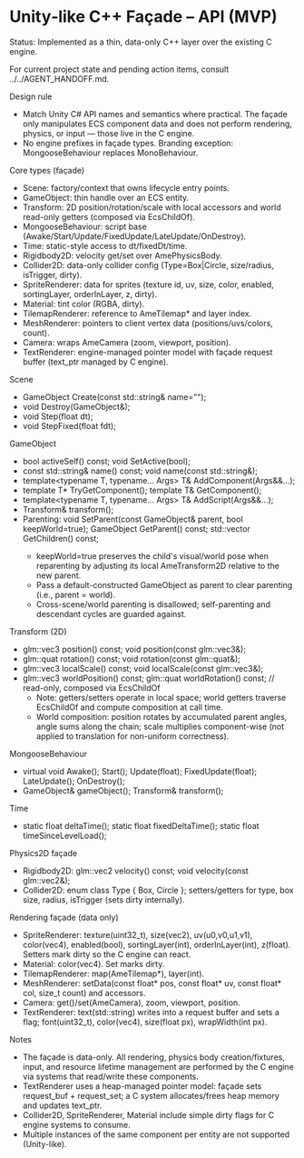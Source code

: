 # Unity‑like C++ Façade – API (MVP)

Status: Implemented as a thin, data-only C++ layer over the existing C engine.

For current project state and pending action items, consult ../../AGENT_HANDOFF.md.

Design rule
- Match Unity C# API names and semantics where practical. The façade only manipulates ECS component data and does not perform rendering, physics, or input — those live in the C engine.
- No engine prefixes in façade types. Branding exception: MongooseBehaviour replaces MonoBehaviour.

Core types (façade)
- Scene: factory/context that owns lifecycle entry points.
- GameObject: thin handle over an ECS entity.
- Transform: 2D position/rotation/scale with local accessors and world read-only getters (composed via EcsChildOf).
- MongooseBehaviour: script base (Awake/Start/Update/FixedUpdate/LateUpdate/OnDestroy).
- Time: static-style access to dt/fixedDt/time.
- Rigidbody2D: velocity get/set over AmePhysicsBody.
- Collider2D: data-only collider config (Type=Box|Circle, size/radius, isTrigger, dirty).
- SpriteRenderer: data for sprites (texture id, uv, size, color, enabled, sortingLayer, orderInLayer, z, dirty).
- Material: tint color (RGBA, dirty).
- TilemapRenderer: reference to AmeTilemap* and layer index.
- MeshRenderer: pointers to client vertex data (positions/uvs/colors, count).
- Camera: wraps AmeCamera (zoom, viewport, position).
- TextRenderer: engine-managed pointer model with façade request buffer (text_ptr managed by C engine).

Scene
- GameObject Create(const std::string& name="");
- void Destroy(GameObject&);
- void Step(float dt);
- void StepFixed(float fdt);

GameObject
- bool activeSelf() const; void SetActive(bool);
- const std::string& name() const; void name(const std::string&);
- template<typename T, typename... Args> T& AddComponent(Args&&...);
- template<typename T> T* TryGetComponent(); template<typename T> T& GetComponent();
- template<typename T, typename... Args> T& AddScript(Args&&...);
- Transform& transform();
- Parenting: void SetParent(const GameObject& parent, bool keepWorld=true); GameObject GetParent() const; std::vector<GameObject> GetChildren() const;
  - keepWorld=true preserves the child's visual/world pose when reparenting by adjusting its local AmeTransform2D relative to the new parent.
  - Pass a default-constructed GameObject as parent to clear parenting (i.e., parent = world).
  - Cross-scene/world parenting is disallowed; self-parenting and descendant cycles are guarded against.

Transform (2D)
- glm::vec3 position() const;         void position(const glm::vec3&);
- glm::quat rotation() const;         void rotation(const glm::quat&);
- glm::vec3 localScale() const;       void localScale(const glm::vec3&);
- glm::vec3 worldPosition() const;    glm::quat worldRotation() const;  // read-only, composed via EcsChildOf
  - Note: getters/setters operate in local space; world getters traverse EcsChildOf and compute composition at call time.
  - World composition: position rotates by accumulated parent angles, angle sums along the chain; scale multiplies component-wise (not applied to translation for non-uniform correctness).

MongooseBehaviour
- virtual void Awake(); Start(); Update(float); FixedUpdate(float); LateUpdate(); OnDestroy();
- GameObject& gameObject(); Transform& transform();

Time
- static float deltaTime(); static float fixedDeltaTime(); static float timeSinceLevelLoad();

Physics2D façade
- Rigidbody2D: glm::vec2 velocity() const; void velocity(const glm::vec2&);
- Collider2D: enum class Type { Box, Circle }; setters/getters for type, box size, radius, isTrigger (sets dirty internally).

Rendering façade (data only)
- SpriteRenderer: texture(uint32_t), size(vec2), uv(u0,v0,u1,v1), color(vec4), enabled(bool), sortingLayer(int), orderInLayer(int), z(float). Setters mark dirty so the C engine can react.
- Material: color(vec4). Set marks dirty.
- TilemapRenderer: map(AmeTilemap*), layer(int).
- MeshRenderer: setData(const float* pos, const float* uv, const float* col, size_t count) and accessors.
- Camera: get()/set(AmeCamera), zoom, viewport, position.
- TextRenderer: text(std::string) writes into a request buffer and sets a flag; font(uint32_t), color(vec4), size(float px), wrapWidth(int px).

Notes
- The façade is data-only. All rendering, physics body creation/fixtures, input, and resource lifetime management are performed by the C engine via systems that read/write these components.
- TextRenderer uses a heap-managed pointer model: façade sets request_buf + request_set; a C system allocates/frees heap memory and updates text_ptr.
- Collider2D, SpriteRenderer, Material include simple dirty flags for C engine systems to consume.
- Multiple instances of the same component per entity are not supported (Unity-like).
